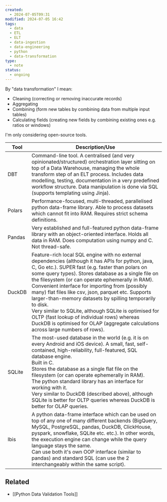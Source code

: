 ```yaml
---
created:
  - 2024-07-05T09:31
modified: 2024-07-05 16:42
tags:
  - data
  - ETL
  - ELT
  - data-ingestion
  - data-engineering
  - python
  - data-transformation
type:
  - note
status:
  - ongoing
---
```

By "data transformation" I mean:
* Cleaning (correcting or removing inaccurate records)
* Aggregating 
* Combining (form new tables by combining data from multiple input tables)
* Calculating fields (creating new fields by combining existing ones e.g. ratios or windows)

I'm only considering open-source tools.

| Tool   | Description/Use                                                                                                                                                                                                                                                                                                                                                                                                                                                                                                                                                                                                                        |
| ------ | -------------------------------------------------------------------------------------------------------------------------------------------------------------------------------------------------------------------------------------------------------------------------------------------------------------------------------------------------------------------------------------------------------------------------------------------------------------------------------------------------------------------------------------------------------------------------------------------------------------------------------------- |
| DBT    | Command-line tool. A centralised (and very opinionated/structured) orchestration layer sitting on top of a Data Warehouse, managing the whole transform step of an ELT process. Includes data modelling, testing, documentation in a very predefined workflow structure. Data manipulation is done via SQL (supports templating using Jinja).                                                                                                                                                                                                                                                                                          |
| Polars | Performance-focused, multi-threaded, parallelised python data-frame library. Able to process datasets which cannot fit into RAM. Requires strict schema definitions.                                                                                                                                                                                                                                                                                                                                                                                                                                                                   |
| Pandas | Very established and full-featured python data-frame library with an object-oriented interface. Holds all data in RAM. Does computation using numpy and C. Not thread-safe.                                                                                                                                                                                                                                                                                                                                                                                                                                                            |
| DuckDB | Feature-rich local SQL engine with no external dependencies (although it has APIs for python, java, C, Go etc.). SUPER fast (e.g. faster than polars on some query types). Stores database as a single file on the filesystem (or can operate ephemerally in RAM). Convenient interface for importing from (possibly many) flat files like csv, json, parquet etc. Supports larger-than-memory datasets by spilling temporarily to disk.<br>Very similar to SQLite, although SQLite is optimised for OLTP (fast lookup of individual rows) whereas DuckDB is optimised for OLAP (aggregate calculations across large numbers of rows). |
| SQLite | The most-used database in the world (e.g. it is on every Android and iOS device). A small, fast, self-contained, high-reliability, full-featured, SQL database engine.<br>Built in C.<br>Stores the database as a single flat file on the filesystem (or can operate ephemerally in RAM).<br>The python standard library has an interface for working with it.<br>Very similar to DuckDB (described above), although SQLite is better for OLTP queries whereas DuckDB is better for OLAP queries.                                                                                                                                      |
| Ibis   | A python data-frame interface which can be used on top of any one of many different backends (BigQuery, MySQL, PostgreSQL, pandas, DuckDB, ClickHouse, pyspark, snowflake, SQLite etc. etc.). In other words, the execution engine can change while the query language stays the same.<br>Can use both it's own OOP interface (similar to pandas) and standard SQL (can use the 2 interchangeably within the same script).                                                                                                                                                                                                             |
## Related 
* [[Python Data Validation Tools]]